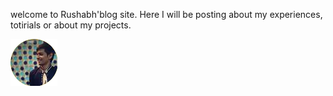 welcome to Rushabh'blog site. Here I will be posting about my experiences, totirials or about my projects.  

[![GitHub profile](images/rushabh-v-git-profile-pic.png)](https://github.com/rushabh-v)

